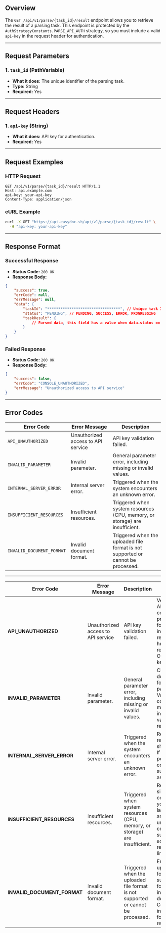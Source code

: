 ## Overview

The `GET /api/v1/parse/{task_id}/result` endpoint allows you to retrieve the result of a parsing task. This endpoint is protected by the `AuthStrategyConstants.PARSE_API_AUTH` strategy, so you must include a valid `api-key` in the request header for authentication.

---

## Request Parameters

### 1. `task_id` (PathVariable)

- **What it does:** The unique identifier of the parsing task.
- **Type:** String
- **Required:** Yes

---

## Request Headers

### 1. `api-key` (String)

- **What it does:** API key for authentication.
- **Required:** Yes

---

## Request Examples

### HTTP Request

```http
GET /api/v1/parse/{task_id}/result HTTP/1.1
Host: api.example.com
api-key: your-api-key
Content-Type: application/json
```

### cURL Example

```bash
curl -X GET "https://api.easydoc.sh/api/v1/parse/{task_id}/result" \
  -H "api-key: your-api-key"
```

---

## Response Format

### Successful Response

- **Status Code:** `200 OK`
- **Response Body:**

```json
{
    "success": true,
    "errCode": null,
    "errMessage": null,
    "data": {
        "taskId": "*********************************", // Unique task ID
        "status": "PENDING", // PENDING, SUCCESS, ERROR, PROGRESSING
        "taskResult": {
            // Parsed data, this field has a value when data.status == SUCCESS
        }
    }
}
```

### Failed Response

- **Status Code:** `200 OK`
- **Response Body:**

```json
{
    "success": false,
    "errCode": "CONSOLE_UNAUTHORIZED",
    "errMessage": "Unauthorized access to API service"
}
```

---

## Error Codes

| Error Code                | Error Message                      | Description                                                                      |
| ------------------------- | ---------------------------------- | -------------------------------------------------------------------------------- |
| `API_UNAUTHORIZED`        | Unauthorized access to API service | API key validation failed.                                                       |
| `INVALID_PARAMETER`       | Invalid parameter.                 | General parameter error, including missing or invalid values.                    |
| `INTERNAL_SERVER_ERROR`   | Internal server error.             | Triggered when the system encounters an unknown error.                           |
| `INSUFFICIENT_RESOURCES`  | Insufficient resources.            | Triggered when system resources (CPU, memory, or storage) are insufficient.      |
| `INVALID_DOCUMENT_FORMAT` | Invalid document format.           | Triggered when the uploaded file format is not supported or cannot be processed. |

---

| **Error Code**            | **Error Message**              | **Description**                                                                                 | **User Action**                                                                                                                                                 |
|----------------------------|--------------------------------|-------------------------------------------------------------------------------------------------|----------------------------------------------------------------------------------------------------------------------------------------------------------------|
| **API_UNAUTHORIZED**       | Unauthorized access to API service | API key validation failed.                                                                      | Verify that your API key is correct, properly formatted, and included in the request headers as required. Obtain a new key if needed.                           |
| **INVALID_PARAMETER**      | Invalid parameter.             | General parameter error, including missing or invalid values.                                   | Check the API documentation for the required parameters. Validate and correct any missing or incorrect values in your request.                                   |
| **INTERNAL_SERVER_ERROR**  | Internal server error.         | Triggered when the system encounters an unknown error.                                          | Retry the request after a short interval. If the problem persists, contact API support for assistance.                                                          |
| **INSUFFICIENT_RESOURCES** | Insufficient resources.        | Triggered when system resources (CPU, memory, or storage) are insufficient.                    | Reduce the size or complexity of your request. If large requests are unavoidable, contact API support to address resource limitations.                           |
| **INVALID_DOCUMENT_FORMAT**| Invalid document format.       | Triggered when the uploaded file format is not supported or cannot be processed.               | Ensure the uploaded file follows the supported formats listed in the documentation. Convert the file into a valid format before re-uploading.                    |
